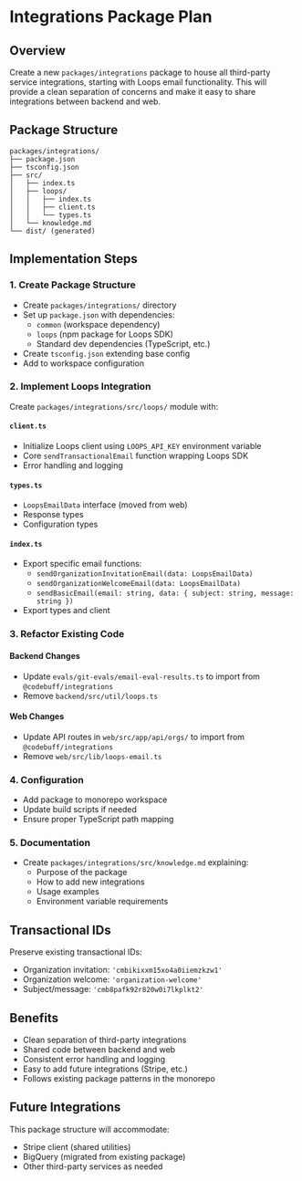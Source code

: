 # Integrations Package Plan

## Overview
Create a new `packages/integrations` package to house all third-party service integrations, starting with Loops email functionality. This will provide a clean separation of concerns and make it easy to share integrations between backend and web.

## Package Structure
```
packages/integrations/
├── package.json
├── tsconfig.json
├── src/
│   ├── index.ts
│   ├── loops/
│   │   ├── index.ts
│   │   ├── client.ts
│   │   └── types.ts
│   └── knowledge.md
└── dist/ (generated)
```

## Implementation Steps

### 1. Create Package Structure
- Create `packages/integrations/` directory
- Set up `package.json` with dependencies:
  - `common` (workspace dependency)
  - `loops` (npm package for Loops SDK)
  - Standard dev dependencies (TypeScript, etc.)
- Create `tsconfig.json` extending base config
- Add to workspace configuration

### 2. Implement Loops Integration
Create `packages/integrations/src/loops/` module with:

#### `client.ts`
- Initialize Loops client using `LOOPS_API_KEY` environment variable
- Core `sendTransactionalEmail` function wrapping Loops SDK
- Error handling and logging

#### `types.ts`
- `LoopsEmailData` interface (moved from web)
- Response types
- Configuration types

#### `index.ts`
- Export specific email functions:
  - `sendOrganizationInvitationEmail(data: LoopsEmailData)`
  - `sendOrganizationWelcomeEmail(data: LoopsEmailData)`
  - `sendBasicEmail(email: string, data: { subject: string, message: string })`
- Export types and client

### 3. Refactor Existing Code

#### Backend Changes
- Update `evals/git-evals/email-eval-results.ts` to import from `@codebuff/integrations`
- Remove `backend/src/util/loops.ts`

#### Web Changes
- Update API routes in `web/src/app/api/orgs/` to import from `@codebuff/integrations`
- Remove `web/src/lib/loops-email.ts`

### 4. Configuration
- Add package to monorepo workspace
- Update build scripts if needed
- Ensure proper TypeScript path mapping

### 5. Documentation
- Create `packages/integrations/src/knowledge.md` explaining:
  - Purpose of the package
  - How to add new integrations
  - Usage examples
  - Environment variable requirements

## Transactional IDs
Preserve existing transactional IDs:
- Organization invitation: `'cmbikixxm15xo4a0iiemzkzw1'`
- Organization welcome: `'organization-welcome'`
- Subject/message: `'cmb8pafk92r820w0i7lkplkt2'`

## Benefits
- Clean separation of third-party integrations
- Shared code between backend and web
- Consistent error handling and logging
- Easy to add future integrations (Stripe, etc.)
- Follows existing package patterns in the monorepo

## Future Integrations
This package structure will accommodate:
- Stripe client (shared utilities)
- BigQuery (migrated from existing package)
- Other third-party services as needed
